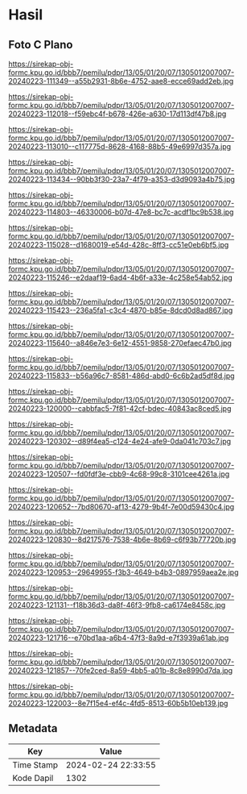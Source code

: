 # Hasil

## Foto C Plano

https://sirekap-obj-formc.kpu.go.id/bbb7/pemilu/pdpr/13/05/01/20/07/1305012007007-20240223-111349--a55b2931-8b6e-4752-aae8-ecce69add2eb.jpg

https://sirekap-obj-formc.kpu.go.id/bbb7/pemilu/pdpr/13/05/01/20/07/1305012007007-20240223-112018--f59ebc4f-b678-426e-a630-17d113df47b8.jpg

https://sirekap-obj-formc.kpu.go.id/bbb7/pemilu/pdpr/13/05/01/20/07/1305012007007-20240223-113010--c117775d-8628-4168-88b5-49e6997d357a.jpg

https://sirekap-obj-formc.kpu.go.id/bbb7/pemilu/pdpr/13/05/01/20/07/1305012007007-20240223-113434--90bb3f30-23a7-4f79-a353-d3d9093a4b75.jpg

https://sirekap-obj-formc.kpu.go.id/bbb7/pemilu/pdpr/13/05/01/20/07/1305012007007-20240223-114803--46330006-b07d-47e8-bc7c-acdf1bc9b538.jpg

https://sirekap-obj-formc.kpu.go.id/bbb7/pemilu/pdpr/13/05/01/20/07/1305012007007-20240223-115028--d1680019-e54d-428c-8ff3-cc51e0eb6bf5.jpg

https://sirekap-obj-formc.kpu.go.id/bbb7/pemilu/pdpr/13/05/01/20/07/1305012007007-20240223-115246--e2daaf19-6ad4-4b6f-a33e-4c258e54ab52.jpg

https://sirekap-obj-formc.kpu.go.id/bbb7/pemilu/pdpr/13/05/01/20/07/1305012007007-20240223-115423--236a5fa1-c3c4-4870-b85e-8dcd0d8ad867.jpg

https://sirekap-obj-formc.kpu.go.id/bbb7/pemilu/pdpr/13/05/01/20/07/1305012007007-20240223-115640--a846e7e3-6e12-4551-9858-270efaec47b0.jpg

https://sirekap-obj-formc.kpu.go.id/bbb7/pemilu/pdpr/13/05/01/20/07/1305012007007-20240223-115833--b56a96c7-8581-486d-abd0-6c6b2ad5df8d.jpg

https://sirekap-obj-formc.kpu.go.id/bbb7/pemilu/pdpr/13/05/01/20/07/1305012007007-20240223-120000--cabbfac5-7f81-42cf-bdec-40843ac8ced5.jpg

https://sirekap-obj-formc.kpu.go.id/bbb7/pemilu/pdpr/13/05/01/20/07/1305012007007-20240223-120302--d89f4ea5-c124-4e24-afe9-0da041c703c7.jpg

https://sirekap-obj-formc.kpu.go.id/bbb7/pemilu/pdpr/13/05/01/20/07/1305012007007-20240223-120507--fd0fdf3e-cbb9-4c68-99c8-3101cee4261a.jpg

https://sirekap-obj-formc.kpu.go.id/bbb7/pemilu/pdpr/13/05/01/20/07/1305012007007-20240223-120652--7bd80670-af13-4279-9b4f-7e00d59430c4.jpg

https://sirekap-obj-formc.kpu.go.id/bbb7/pemilu/pdpr/13/05/01/20/07/1305012007007-20240223-120830--8d217576-7538-4b6e-8b69-c6f93b77720b.jpg

https://sirekap-obj-formc.kpu.go.id/bbb7/pemilu/pdpr/13/05/01/20/07/1305012007007-20240223-120953--29649955-f3b3-4649-b4b3-0897959aea2e.jpg

https://sirekap-obj-formc.kpu.go.id/bbb7/pemilu/pdpr/13/05/01/20/07/1305012007007-20240223-121131--f18b36d3-da8f-46f3-9fb8-ca6174e8458c.jpg

https://sirekap-obj-formc.kpu.go.id/bbb7/pemilu/pdpr/13/05/01/20/07/1305012007007-20240223-121716--e70bd1aa-a6b4-47f3-8a9d-e7f3939a61ab.jpg

https://sirekap-obj-formc.kpu.go.id/bbb7/pemilu/pdpr/13/05/01/20/07/1305012007007-20240223-121857--70fe2ced-8a59-4bb5-a01b-8c8e8990d7da.jpg

https://sirekap-obj-formc.kpu.go.id/bbb7/pemilu/pdpr/13/05/01/20/07/1305012007007-20240223-122003--8e7f15e4-ef4c-4fd5-8513-60b5b10eb139.jpg


## Metadata

| Key        | Value               |
| ---------- | ------------------- |
| Time Stamp | 2024-02-24 22:33:55 |
| Kode Dapil | 1302                |



